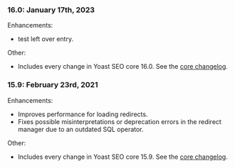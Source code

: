 ### 16.0: January 17th, 2023
Enhancements:
* test left over entry.

Other:
* Includes every change in Yoast SEO core 16.0. See the [core changelog](https://wordpress.org/plugins/wordpress-seo/#developers).

### 15.9: February 23rd, 2021
Enhancements:
* Improves performance for loading redirects.
* Fixes possible misinterpretations or deprecation errors in the redirect manager due to an outdated SQL operator.

Other:
* Includes every change in Yoast SEO core 15.9. See the [core changelog](https://wordpress.org/plugins/wordpress-seo/#developers).

